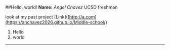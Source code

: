 ##Hello, world!
**Name:** *Angel Chavez* UCSD freshman


look at my past project [Link]([http://a.com](https://anchavez2026.github.io/Middle-school/)
1. Hello
2. world
--- 
